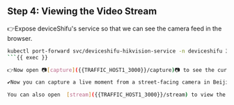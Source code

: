 ## Step 4: Viewing the Video Stream
👉Expose deviceShifu's service so that we can see the camera feed in the browser.

```bash
kubectl port-forward svc/deviceshifu-hikvision-service -n deviceshifu 3000:80 --address=0.0.0.0
```{{ exec }}

👉Now open 📷[capture]({{TRAFFIC_HOST1_3000}}/capture)📷 to see the current monitoring photos！

✔️Now you can capture a live moment from a street-facing camera in Beijing, China.

You can also open  [stream]({{TRAFFIC_HOST1_3000}}/stream) to view the real-time video stream (please note that we do not recommend doing this as the platform's machine configuration may not support smooth video streaming).



